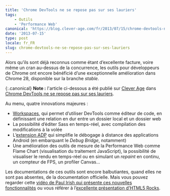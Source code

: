 ```yaml
---
title: 'Chrome DevTools ne se repose pas sur ses lauriers'
tags:
    - Outils
    - 'Performance Web'
canonical: 'https://blog.clever-age.com/fr/2013/07/15/chrome-devtools-ne-se-repose-pas-sur-ses-lauriers/'
date: '2013-07-15'
type: post
locale: fr_FR
slug: chrome-devtools-ne-se-repose-pas-sur-ses-lauriers
---
```


Alors qu’ils sont déjà reconnus comme étant d’excellente facture, voire même un cran au-dessus de la concurrence, les outils pour développeurs de Chrome ont encore bénéficié d’une exceptionnelle amélioration dans Chrome 28, disponible sur la branche _stable_.

<!-- more -->

{:.canonical}
**Note&nbsp;:** l'article ci-dessous a été publié sur [Clever Age](http://www.clever-age.com/fr/) dans [Chrome DevTools ne se repose pas sur ses lauriers](https://blog.clever-age.com/fr/2013/07/15/chrome-devtools-ne-se-repose-pas-sur-ses-lauriers/).

Au menu, quatre innovations majeures&nbsp;:

* [Workspaces](https://plus.google.com/+GoogleChromeDevelopers/posts/644qQuBKZeL), qui permet d’utiliser DevTools comme éditeur de code, en définissant une relation en dur entre un dossier local et un dossier web
* La possibilité d’éditer Sass en temps-réel, avec compilation des modifications à la volée
* L’[extension ADP](https://chrome.google.com/webstore/detail/adb/dpngiggdglpdnjdoaefidgiigpemgage/details?hl=fr) qui simplifie le débogage à distance des applications Android (en embarquant le *Debug Bridge*, notamment)
* Une amélioration des outils de mesure de la Performance Web comme Flame Chart (visualisation du traitement JavaScript), la possibilité de visualiser le rendu en temps-réel ou en simulant un *repaint* en continu, un compteur de FPS, un profiler Canvas…

Les documentations de ces outils sont encore balbutiantes, quand elles ne sont pas absentes, de la documentation officielle. Mais vous pouvez regarder cette [vidéo de Paul Irish qui présente ces nouvelles fonctionnalités](https://www.youtube.com/watch?v=x6qe_kVaBpg) ou vous référer à l’[excellente présentation d’HTML5 Rocks](http://www.html5rocks.com/en/tutorials/developertools/revolutions2013/).
